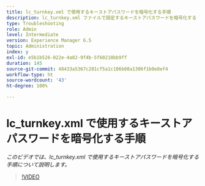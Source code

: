 ```yaml
---
title: lc_turnkey.xml で使用するキーストアパスワードを暗号化する手順
description: lc_turnkey.xml ファイルで設定するキーストアパスワードを暗号化する
type: Troubleshooting
role: Admin
level: Intermediate
version: Experience Manager 6.5
topic: Administration
index: y
exl-id: e5b1b526-022e-4a82-9f4b-5f60210bb9ff
duration: 145
source-git-commit: 48433a5367c281cf5a1c106b08a1306f1b0e8ef4
workflow-type: ht
source-wordcount: '43'
ht-degree: 100%

---
```


# lc_turnkey.xml で使用するキーストアパスワードを暗号化する手順

*このビデオでは、lc_turnkey.xml で使用するキーストアパスワードを暗号化する手順について説明します。*

>[!VIDEO](https://video.tv.adobe.com/v/335538?quality=12&learn=on)
